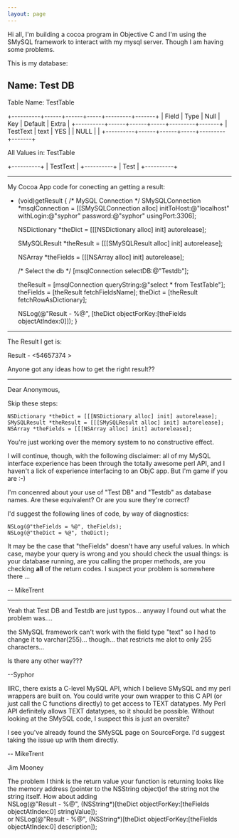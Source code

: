 ```yaml
---
layout: page
---
```


Hi all,
       I'm building a cocoa program in Objective C and I'm using the SMySQL framework to interact with my mysql server. Though I am having some problems.

This is my database:

Name: Test DB
-------------

Table Name: TestTable
    
+----------+------+------+-----+---------+-------+
| Field    | Type | Null | Key | Default | Extra |
+----------+------+------+-----+---------+-------+
| TestText | text | YES  |     | NULL    |       |
+----------+------+------+-----+---------+-------+

All Values in: TestTable
    
+----------+
| TestText |
+----------+
| Test     |
+----------+

----------------------------

My Cocoa App code for conecting an getting a result:

    
- (void)getResult
{
    /* MySQL Connection */
    SMySQLConnection *msqlConnection = [[SMySQLConnection alloc] initToHost:@"localhost" withLogin:@"syphor" password:@"syphor" usingPort:3306];
    
    NSDictionary *theDict = [[[NSDictionary alloc] init] autorelease];

    SMySQLResult *theResult = [[[SMySQLResult alloc] init] autorelease];

    NSArray *theFields = [[[NSArray alloc] init] autorelease];

    /* Select the db */
    [msqlConnection selectDB:@"Testdb"];

    theResult = [msqlConnection queryString:@"select * from TestTable"];
    theFields = [theResult fetchFieldsName];
    theDict = [theResult fetchRowAsDictionary];
    
    NSLog(@"Result - %@", [theDict objectForKey:[theFields objectAtIndex:0]]);
}


------------

The Result I get is:

    
Result - <54657374 >


Anyone got any ideas how to get the right result??

----

Dear Anonymous,

Skip these steps:

    
    NSDictionary *theDict = [[[NSDictionary alloc] init] autorelease];
    SMySQLResult *theResult = [[[SMySQLResult alloc] init] autorelease];
    NSArray *theFields = [[[NSArray alloc] init] autorelease];


You're just working over the memory system to no constructive effect.

I will continue, though, with the following disclaimer: all of my MySQL interface experience has been through the totally awesome perl API, and I haven't a lick of experience interfacing to an ObjC app. But I'm game if you are :-)

I'm concenred about your use of "Test DB" and "Testdb" as database names. Are these equivalent? Or are you sure they're correct?

I'd suggest the following lines of code, by way of diagnostics:

    
    NSLog(@"theFields = %@", theFields);
    NSLog(@"theDict = %@", theDict);


It may be the case that "theFields" doesn't have any useful values. In which case, maybe your query is wrong and you should check the usual things: is your database running, are you calling the proper methods, are you checking **all** of the return codes. I suspect your problem is somewhere there ... 

-- MikeTrent

----

Yeah that Test DB and Testdb are just typos... anyway I found out what the problem was....

the SMySQL framework can't work with the field type "text" so I had to change it to varchar(255)... though... that restricts me alot to only 255 characters...

Is there any other way???

--Syphor

IIRC, there exists a C-level MySQL API, which I believe SMySQL and my perl wrappers are built on. You could write your own wrapper to this C API (or just call the C functions directly) to get access to TEXT datatypes. My Perl API definitely allows TEXT datatypes, so it should be possible. Without looking at the SMySQL code, I suspect this is just an oversite?

I see you've already found the SMySQL page on SourceForge. I'd suggest taking the issue up with them directly.

-- MikeTrent

Jim Mooney

The problem I think is the return value your function is returning looks like the memory address (pointer to the NSString object)of the string not the string itself.  How about adding
    <br>NSLog(@"Result - %@", (NSString*)[theDict objectForKey:[theFields objectAtIndex:0] stringValue]);<br>
or 
NSLog(@"Result - %@", (NSString*)[theDict objectForKey:[theFields objectAtIndex:0] description]);
